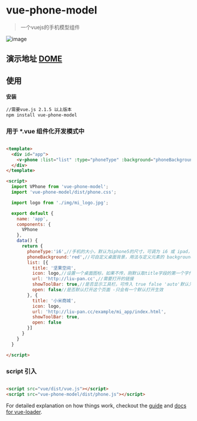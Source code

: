 # vue-phone-model

>一个vuejs的手机模型组件

![image](http://git.oschina.net/liupan520/vue-phone-model/raw/master/phone.gif)

## 演示地址 [DOME](http://liu-pan.cc/production)

## 使用

#### 安装

``` bash
//需要vue.js 2.1.5 以上版本
npm install vue-phone-model

```

### 用于 *.vue 组件化开发模式中


``` html

<template>
  <div id="app">
    <v-phone :list="list" :type="phoneType" :background="phoneBackground"></v-phone>
  </div>
</template>

<script>
  import VPhone from 'vue-phone-model';
  import 'vue-phone-model/dist/phone.css';

  import logo from './img/mi_logo.jpg';

  export default {
    name: 'app',
    components: {
      VPhone
    },
    data() {
      return {
        phoneType:'i6',//手机的大小，默认为iphone5的尺寸，可调为 i6 或 ipad，以后会支持自定义尺寸。
        phoneBackground:'red',//可自定义桌面背景，用法与定义元素的 background 属性一样。
        list: [{
          title: '坚果空间',
          icon: logo,//设置一个桌面图标，如果不传，刚默认取title字段的第一个字作为图标内容
          url: 'http://liu-pan.cc',//需要打开的链接 
          showToolBar: true,//是否显示工具栏，可传入 true false 'auto'默认为 'auto',组件会根据打开网页的 meta属性决定
          open: false//是否默认打开这个页面 -只会有一个默认打开生效
        }, {
          title: '小米商城',
          icon: logo,
          url: 'http://liu-pan.cc/example/mi_app/index.html',
          showToolBar: true,
          open: false
        }]
      }
    }
  }

</script>

```
### script 引入 

``` html

<script src="vue/dist/vue.js"></script>
<script src="vue-phone-model/dist/phone.js"></script>

```

For detailed explanation on how things work, checkout the [guide](http://vuejs-templates.github.io/webpack/) and [docs for vue-loader](http://vuejs.github.io/vue-loader).
